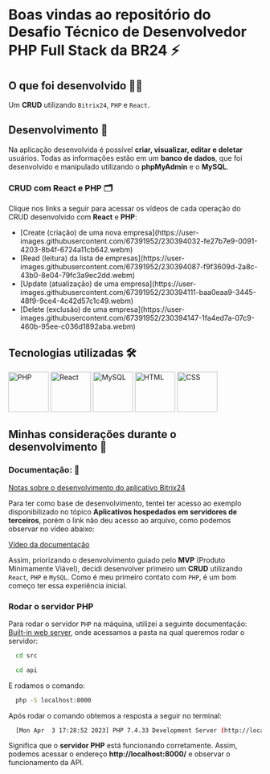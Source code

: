 # Boas vindas ao repositório do Desafio Técnico de Desenvolvedor PHP Full Stack da BR24 ⚡

## O que foi desenvolvido 👩‍💻

Um **CRUD** utilizando `Bitrix24`, `PHP` e `React`.

## Desenvolvimento 🎯

Na aplicação desenvolvida é possível **criar, visualizar, editar e deletar** usuários. Todas as informações estão em um **banco de dados**, que foi desenvolvido e manipulado utilizando o **phpMyAdmin** e o **MySQL**.

### CRUD com React e PHP 🗂

Clique nos links a seguir para acessar os vídeos de cada operação do CRUD desenvolvido com **React** e **PHP**:

<ul>
  <li>[Create (criação) de uma nova empresa](https://user-images.githubusercontent.com/67391952/230394032-fe27b7e9-0091-4203-8b4f-6724a11cb642.webm)</li>
  <li>[Read (leitura) da lista de empresas](https://user-images.githubusercontent.com/67391952/230394087-f9f3609d-2a8c-43b0-8e04-79fc3a9ec2dd.webm)</li>
  <li>[Update (atualização) de uma empresa](https://user-images.githubusercontent.com/67391952/230394111-baa0eaa9-3445-48f9-9ce4-4c42d57c1c49.webm)</li>
  <li>[Delete (exclusão) de uma empresa](https://user-images.githubusercontent.com/67391952/230394147-1fa4ed7a-07c9-460b-95ee-c036d1892aba.webm)</li>
</ul>

## Tecnologias utilizadas 🛠

<img title="PHP" alt="PHP" height="80" width="80" src="https://cdn.jsdelivr.net/gh/devicons/devicon/icons/php/php-original.svg" /> <img title="React" alt="React" height="80" width="80" src="https://cdn.jsdelivr.net/gh/devicons/devicon/icons/react/react-original.svg" /> <img title="MySQL" alt="MySQL" height="80" width="80" src="https://cdn.jsdelivr.net/gh/devicons/devicon/icons/mysql/mysql-original.svg" /> <img title="HTML" alt="HTML" height="80" width="80" src="https://cdn.jsdelivr.net/gh/devicons/devicon/icons/html5/html5-original.svg" /> <img title="CSS" alt="CSS" height="80" width="80" src="https://cdn.jsdelivr.net/gh/devicons/devicon/icons/css3/css3-original.svg" />
          
## Minhas considerações durante o desenvolvimento 📝

### Documentação: 📌

[Notas sobre o desenvolvimento do aplicativo Bitrix24](https://training.bitrix24.com/rest_help/)

Para ter como base de desenvolvimento, tentei ter acesso ao exemplo disponibilizado no tópico **Aplicativos hospedados em servidores de terceiros**, porém o link não deu acesso ao arquivo, como podemos observar no vídeo abaixo:

[Vídeo da documentação](https://github.com/Kecbm/desafio-BR-24/blob/main/src/docs/01.%20Exemplo%20da%20documenta%C3%A7%C3%A3o.webm?raw=true)

Assim, priorizando o desenvolvimento guiado pelo **MVP** (Produto Minimamente Viável), decidi desenvolver primeiro um **CRUD** utilizando `React`, `PHP` e `MySQL`. Como é meu primeiro contato com `PHP`, é um bom começo ter essa experiência inicial.

### Rodar o servidor PHP

Para rodar o servidor `PHP` na máquina, utilizei a seguinte documentação: [Built-in web server](https://www.php.net/manual/en/features.commandline.webserver.php), onde acessamos a pasta na qual queremos rodar o servidor:

```bash
  cd src
```

```bash
  cd api
```

E rodamos o comando:

```bash
  php -S localhost:8000
```

Após rodar o comando obtemos a resposta a seguir no terminal:

```bash
  [Mon Apr  3 17:28:52 2023] PHP 7.4.33 Development Server (http://localhost:8000) started
```

Significa que o **servidor PHP** está funcionando corretamente. Assim, podemos acessar o endereço **http://localhost:8000/** e observar o funcionamento da API.
